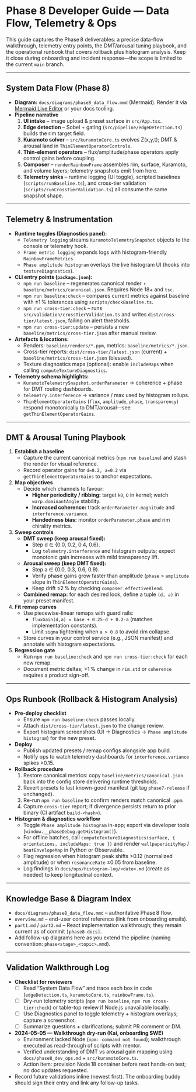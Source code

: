 # Phase 8 Developer Guide — Data Flow, Telemetry & Ops

This guide captures the Phase 8 deliverables: a precise data-flow walkthrough, telemetry entry points, the DMT/arousal tuning playbook, and the operational runbook that covers rollback plus histogram analysis. Keep it close during onboarding and incident response—the scope is limited to the current `main` branch.

---

## System Data Flow (Phase 8)
- **Diagram:** `docs/diagrams/phase8_data_flow.mmd` (Mermaid). Render it via [Mermaid Live Editor](https://mermaid.live/) or your docs tooling.
- **Pipeline narrative**
  1. **UI intake** – image upload & preset surface in `src/App.tsx`.
  2. **Edge detection** – Sobel + gating (`src/pipeline/edgeDetection.ts`) builds the rim target field.
  3. **Kuramoto solver** – `src/kuramotoCore.ts` evolves Z(x,y,t); DMT & arousal land in `ThinElementOperatorControls`.
  4. **Thin-element operators** – flux/amplitude/phase operators apply control gains before coupling.
  5. **Composer** – `renderRainbowFrame` assembles rim, surface, Kuramoto, and volume layers; telemetry snapshots emit from here.
  6. **Telemetry sinks** – runtime logging (UI toggle), scripted baselines (`scripts/runBaseline.ts`), and cross-tier validation (`scripts/runCrossTierValidation.ts`) all consume the same snapshot shape.

---

## Telemetry & Instrumentation
- **Runtime toggles (Diagnostics panel):**
  - `Telemetry logging` streams `KuramotoTelemetrySnapshot` objects to the console or telemetry hook.
  - `Frame metric logging` expands logs with histogram-friendly `RainbowFrameMetrics`.
  - `Phase amplitude histogram` overlays the live histogram UI (hooks into `textureDiagnostics`).
- **CLI entry points (`package.json`):**
  - `npm run baseline` – regenerates canonical render + `baseline/metrics/canonical.json`. Requires Node 18+ and `tsc`.
  - `npm run baseline:check` – compares current metrics against baseline with ±1 % tolerances using `scripts/checkBaseline.ts`.
  - `npm run cross-tier:check` – runs `src/validation/crossTierValidation.ts` and writes `dist/cross-tier/latest.json`, failing on alert thresholds.
  - `npm run cross-tier:update` – persists a new `baseline/metrics/cross-tier.json` after manual review.
- **Artefacts & locations:**
  - Renders: `baseline/renders/*.ppm`, metrics: `baseline/metrics/*.json`.
  - Cross-tier reports: `dist/cross-tier/latest.json` (current) + `baseline/metrics/cross-tier.json` (blessed).
  - Texture diagnostics maps (optional): enable `includeMaps` when calling `computeTextureDiagnostics`.
- **Telemetry schema highlights:**
  - `KuramotoTelemetrySnapshot.orderParameter` → coherence + phase for DMT routing dashboards.
  - `telemetry.interference` → variance / max used by histogram rollups.
  - `ThinElementOperatorGains` (`flux`, `amplitude`, `phase`, `transparency`) respond monotonically to DMT/arousal—see `getThinElementOperatorGains`.

---

## DMT & Arousal Tuning Playbook
1. **Establish a baseline**
   - Capture the current canonical metrics (`npm run baseline`) and stash the render for visual reference.
   - Record operator gains for `d=0.2, a=0.2` via `getThinElementOperatorGains` to anchor expectations.
2. **Map objectives**
   - Decide which channels to favour:
     - **Higher periodicity / ribbing:** target `k0`, `Q` in kernel; watch `warp.dominantAngle` stability.
     - **Increased coherence:** track `orderParameter.magnitude` and `interference.variance`.
     - **Handedness bias:** monitor `orderParameter.phase` and rim chirality metrics.
3. **Sweep controls**
   - **DMT sweep (keep arousal fixed):**
     - Step d ∈ {0.0, 0.2, 0.4, 0.6}.
     - Log `telemetry.interference` and histogram outputs; expect monotonic gain increases with mild transparency lift.
   - **Arousal sweep (keep DMT fixed):**
     - Step a ∈ {0.0, 0.3, 0.6, 0.9}.
     - Verify phase gains grow faster than amplitude (`phase` > `amplitude` slope in `ThinElementOperatorGains`).
     - Keep drift ≤2 % by checking `composer.effectiveBlend`.
   - **Combined remap:** for each desired look, define a tuple `(d, a)` in your preset manifest.
4. **Fit remap curves**
   - Use piecewise-linear remaps with guard rails:
     - `fluxGain(d,a) = base + 0.25·d + 0.2·a` (matches implementation constants).
     - Limit `sigma` tightening when `a > 0.8` to avoid rim collapse.
   - Store curves in your control service (e.g., JSON manifest) and annotate with histogram expectations.
5. **Regression gate**
   - Run `npm run baseline:check` and `npm run cross-tier:check` for each new remap.
   - Document metric deltas; >1 % change in `rim.std` or `coherence` requires a product sign-off.

---

## Ops Runbook (Rollback & Histogram Analysis)
- **Pre-deploy checklist**
  - Ensure `npm run baseline:check` passes locally.
  - Attach `dist/cross-tier/latest.json` to the change review.
  - Export histogram screenshots (UI → Diagnostics → `Phase amplitude histogram`) for the new preset.
- **Deploy**
  - Publish updated presets / remap configs alongside app build.
  - Notify ops to watch telemetry dashboards for `interference.variance` spikes >0.15.
- **Rollback procedure**
  1. Restore canonical metrics: copy `baseline/metrics/canonical.json` back into the config store delivering runtime thresholds.
  2. Revert presets to last known-good manifest (git tag `phase7-release` if unchanged).
  3. Re-run `npm run baseline` to confirm renders match canonical `.ppm`.
  4. Capture `cross-tier` report; if divergence persists return to prior binary (CI artifact `build-<hash>`).
- **Histogram & diagnostics workflow**
  - Toggle `Phase amplitude histogram` in-app; export via developer tools (`window.__phaseDebug.getHistogram()`).
  - For offline batches, call `computeTextureDiagnostics(surface, { orientations, includeMaps: true })` and render `wallpapericityMap` / `beatEnvelopeMap` in Python or Observable.
  - Flag regression when histogram peak shifts >0.12 (normalized amplitude) or when `resonanceRate` ±0.05 from baseline.
  - Log findings in `docs/ops/histogram-log/<date>.md` (create as needed) to keep longitudinal context.

---

## Knowledge Base & Diagram Index
- `docs/diagrams/phase8_data_flow.mmd` – authoritative Phase 8 flow.
- `overview.md` – end-user control reference (link from onboarding emails).
- `part1.md` / `part2.md` – React implementation walkthrough; they remain current as of commit `[phase8-docs]`.
- Add follow-up diagrams here as you extend the pipeline (naming convention: `phase<stage>_<topic>.mmd`).

---

## Validation Walkthrough Log
- **Checklist for reviewers**
  - [ ] Read “System Data Flow” and trace each box in code (`edgeDetection.ts`, `kuramotoCore.ts`, `rainbowFrame.ts`).
  - [ ] Dry-run telemetry scripts (`npm run baseline`, `npm run cross-tier:check`) or table-top review if Node.js unavailable locally.
  - [ ] Use Diagnostics panel to toggle telemetry + histogram overlays; capture a screenshot.
  - [ ] Summarize questions + clarifications; submit PR comment or DM.
- **2024-05-05 — Walkthrough dry-run (Kai, onboarding SWE)**
  - Environment lacked Node (`npm: command not found`); walkthrough executed as read-through of scripts with mentor.
  - Verified understanding of DMT vs arousal gain mapping using `docs/phase8_dev_ops.md` + `src/kuramotoCore.ts`.
  - Action item: provision Node 18 container before next hands-on test; no doc updates requested.
- Record future validations inline (newest first). The onboarding buddy should sign their entry and link any follow-up tasks.
